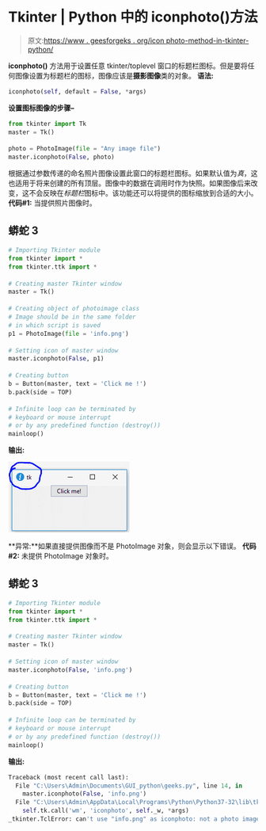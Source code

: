 # Tkinter | Python 中的 iconphoto()方法

> 原文:[https://www . geesforgeks . org/icon photo-method-in-tkinter-python/](https://www.geeksforgeeks.org/iconphoto-method-in-tkinter-python/)

**iconphoto()** 方法用于设置任意 tkinter/toplevel 窗口的标题栏图标。但是要将任何图像设置为标题栏的图标，图像应该是**摄影图像**类的对象。
**语法:**

```py
iconphoto(self, default = False, *args)
```

**设置图标图像的步骤–**

```py
from tkinter import Tk
master = Tk()

photo = PhotoImage(file = "Any image file")
master.iconphoto(False, photo)
```

根据通过参数传递的命名照片图像设置此窗口的标题栏图标。如果默认值为*真*，这也适用于将来创建的所有顶层。图像中的数据在调用时作为快照。如果图像后来改变，这不会反映在*标题栏*图标中。该功能还可以将提供的图标缩放到合适的大小。
**代码#1:** 当提供照片图像时。

## 蟒蛇 3

```py
# Importing Tkinter module
from tkinter import *
from tkinter.ttk import *

# Creating master Tkinter window
master = Tk()

# Creating object of photoimage class
# Image should be in the same folder
# in which script is saved
p1 = PhotoImage(file = 'info.png')

# Setting icon of master window
master.iconphoto(False, p1)

# Creating button
b = Button(master, text = 'Click me !')
b.pack(side = TOP)

# Infinite loop can be terminated by
# keyboard or mouse interrupt
# or by any predefined function (destroy())
mainloop()
```

**输出:**

![iconphoto() method in Tkinter](img/22d362dbba9d433d5613dc694d8b9df1.png)

**异常:**如果直接提供图像而不是 PhotoImage 对象，则会显示以下错误。
**代码#2:** 未提供 PhotoImage 对象时。

## 蟒蛇 3

```py
# Importing Tkinter module
from tkinter import *
from tkinter.ttk import *

# Creating master Tkinter window
master = Tk()

# Setting icon of master window
master.iconphoto(False, 'info.png')

# Creating button
b = Button(master, text = 'Click me !')
b.pack(side = TOP)

# Infinite loop can be terminated by
# keyboard or mouse interrupt
# or by any predefined function (destroy())
mainloop()
```

**输出:**

```py
Traceback (most recent call last):
  File "C:\Users\Admin\Documents\GUI_python\geeks.py", line 14, in 
    master.iconphoto(False, 'info.png')
  File "C:\Users\Admin\AppData\Local\Programs\Python\Python37-32\lib\tkinter\__init__.py", line 1910, in wm_iconphoto
    self.tk.call('wm', 'iconphoto', self._w, *args)
_tkinter.TclError: can't use "info.png" as iconphoto: not a photo image
```